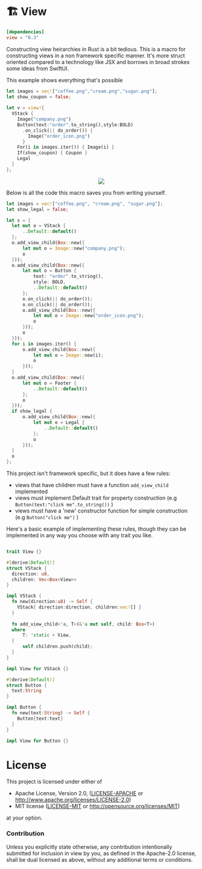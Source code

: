 # 🏗️ View

```toml
[dependencies]
view = "0.3"
```
Constructing view heirarchies in Rust is a bit tedious. This is a macro for constructing views in a non framework specific manner. It's more struct oriented compared to a technology like JSX and borrows in broad strokes some ideas from SwiftUI.

This example shows everything that's possible
```rust
let images = vec!["coffee.png","cream.png","sugar.png"];
let show_coupon = false;
​
let v = view!{
  VStack {
    Image("company.png") 
    Button(text:"order".to_string(),style:BOLD)
      .on_click(|| do_order()) { 
        Image("order_icon.png") 
      }
    For(i in images.iter()) { Image(i) }
    If(show_coupon) { Coupon }
    Legal
  }
};
```

<p align="center">
<img src="ui.png" float=right>
</p>

Below is all the code this macro saves you from writing yourself.

```rust
let images = vec!["coffee.png", "cream.png", "sugar.png"];
let show_legal = false;

let s = {
  let mut o = VStack {
      ..Default::default()
  };
  o.add_view_child(Box::new({
      let mut o = Image::new("company.png");
      o
  }));
  o.add_view_child(Box::new({
      let mut o = Button {
          text: "order".to_string(),
          style: BOLD,
          ..Default::default()
      };
      o.on_click(|| do_order());
      o.on_click(|| do_order());
      o.add_view_child(Box::new({
          let mut o = Image::new("order_icon.png");
          o
      }));
      o
  }));
  for i in images.iter() {
      o.add_view_child(Box::new({
          let mut o = Image::new(i);
          o
      }));
  }
  o.add_view_child(Box::new({
      let mut o = Footer {
          ..Default::default()
      };
      o
  }));
  if show_legal {
      o.add_view_child(Box::new({
          let mut o = Legal {
              ..Default::default()
          };
          o
      }));
  }
  o
};
```

This project isn't framework specific, but it does have a few rules:
* views that have children must have a function `add_view_child` implemented 
* views must implement Default trait for property construction (e.g `Button(text:"click me".to_string())` )
* views must have a 'new' constructor function for simple construction (e.g `Button("click me")` )

Here's a basic example of implementing these rules, though they can be implemented in any way you choose with any trait you like.

```rust

trait View {}

#[derive(Default)]
struct VStack {
  direction: u8,
  children: Vec<Box<View>>
}

impl VStack {
  fn new(direction:u8) -> Self {
    VStack{ direction:direction, children:vec![] }
  }
  
  fn add_view_child<'a, T>(&'a mut self, child: Box<T>)
  where
      T: 'static + View,
  {
      self.children.push(child);
  }
}

impl View for VStack {}

#[derive(Default)]
struct Button {
  text:String
}

impl Button {
  fn new(text:String) -> Self {
    Button{text:text}
  }
}

impl View for Button {}
```

# License

This project is licensed under either of

 * Apache License, Version 2.0, ([LICENSE-APACHE](LICENSE-APACHE) or
   http://www.apache.org/licenses/LICENSE-2.0)
 * MIT license ([LICENSE-MIT](LICENSE-MIT) or
   http://opensource.org/licenses/MIT)

at your option.

### Contribution

Unless you explicitly state otherwise, any contribution intentionally submitted
for inclusion in view by you, as defined in the Apache-2.0 license, shall be
dual licensed as above, without any additional terms or conditions.
